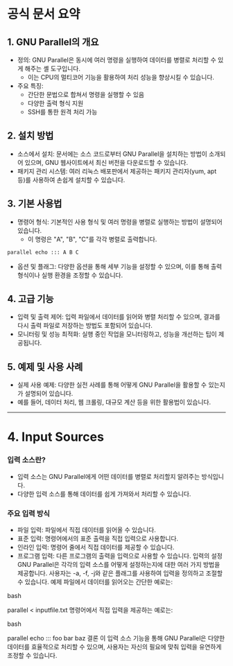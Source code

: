 # 공식 문서 요약
## 1. GNU Parallel의 개요
- 정의: GNU Parallel은 동시에 여러 명령을 실행하여 데이터를 병렬로 처리할 수 있게 해주는 셸 도구입니다. 
	- 이는 CPU의 멀티코어 기능을 활용하여 처리 성능을 향상시킬 수 있습니다.
- 주요 특징:
	- 간단한 문법으로 합쳐서 명령을 실행할 수 있음
	- 다양한 출력 형식 지원
	- SSH를 통한 원격 처리 가능

## 2. 설치 방법
- 소스에서 설치: 문서에는 소스 코드로부터 GNU Parallel을 설치하는 방법이 소개되어 있으며, GNU 웹사이트에서 최신 버전을 다운로드할 수 있습니다.
- 패키지 관리 시스템: 여러 리눅스 배포판에서 제공하는 패키지 관리자(yum, apt 등)를 사용하여 손쉽게 설치할 수 있습니다.

## 3. 기본 사용법
- 명령어 형식: 기본적인 사용 형식 및 여러 명령을 병렬로 실행하는 방법이 설명되어 있습니다.
	-  이 명령은 "A", "B", "C"를 각각 병렬로 출력합니다.

```bash
parallel echo ::: A B C
```

- 옵션 및 플래그: 다양한 옵션을 통해 세부 기능을 설정할 수 있으며, 이를 통해 출력 형식이나 실행 환경을 조정할 수 있습니다.

## 4. 고급 기능
- 입력 및 출력 제어: 입력 파일에서 데이터를 읽어와 병렬 처리할 수 있으며, 결과를 다시 출력 파일로 저장하는 방법도 포함되어 있습니다.
- 모니터링 및 성능 최적화: 실행 중인 작업을 모니터링하고, 성능을 개선하는 팁이 제공됩니다.

## 5. 예제 및 사용 사례
- 실제 사용 예제: 다양한 실전 사례를 통해 어떻게 GNU Parallel을 활용할 수 있는지가 설명되어 있습니다. 
- 예를 들어, 데이터 처리, 웹 크롤링, 대규모 계산 등을 위한 활용법이 있습니다.

---
# 4. Input Sources
### 입력 소스란?
- 입력 소스는 GNU Parallel에게 어떤 데이터를 병렬로 처리할지 알려주는 방식입니다. 
- 다양한 입력 소스를 통해 데이터를 쉽게 가져와서 처리할 수 있습니다.

### 주요 입력 방식
- 파일 입력: 파일에서 직접 데이터를 읽어올 수 있습니다.
- 표준 입력: 명령어에서의 표준 출력을 직접 입력으로 사용합니다.
- 인라인 입력: 명령어 줄에서 직접 데이터를 제공할 수 있습니다.
- 프로그램 입력: 다른 프로그램의 출력을 입력으로 사용할 수 있습니다.
입력의 설정
GNU Parallel은 각각의 입력 소스를 어떻게 설정하는지에 대한 여러 가지 방법을 제공합니다. 사용자는 -a, -f, -j와 같은 플래그를 사용하여 입력을 정의하고 조절할 수 있습니다.
예제
파일에서 데이터를 읽어오는 간단한 예로는:

bash


parallel < inputfile.txt
명령어에서 직접 입력을 제공하는 예로는:

bash


parallel echo ::: foo bar baz
결론
이 입력 소스 기능을 통해 GNU Parallel은 다양한 데이터를 효율적으로 처리할 수 있으며, 사용자는 자신의 필요에 맞춰 입력을 유연하게 조정할 수 있습니다.